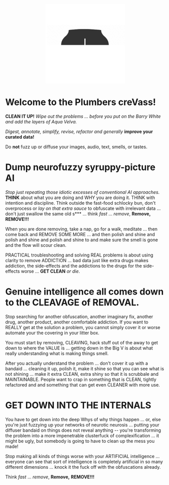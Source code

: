 <p align="center">
    <img src="./docs/source/temp_logo_hq.png" width="250">
</p>

Welcome to the Plumbers creVass!
================================

**CLEAN IT UP!** *Wipe out the problems ... before you put on the Barry White and add the layers of Aqua Velva.*

*Digest, annotate, simplify, revise, refactor and generally* **improve your curated data!**

Do **not** fuzz up or diffuse your images, audio, text, smells, or tastes.

Dump neurofuzzy syruppy-picture AI  
==================================

*Stop just repeating those idiotic excesses of conventional AI approaches.* **THINK** about what you are doing and WHY you are doing it. THINK with intention and discipline. Think outside the fast-food schlocky bun, don't overprocess or *lay on that extra sauce* to obfuscate with irrelevant data ... don't just swallow the same old s*** ... think *fast* ... *remove*, **Remove,** **REMOVE!!!**

When you are done removing, take a nap, go for a walk, meditate ... then come back and REMOVE SOME MORE ... and then polish and shine and polish and shine and polish and shine to and make sure the smell is gone and the flow will scour clean.

PRACTICAL troubleshooting and solving REAL problems is about using clarity to remove ADDICTION ... bad data just like extra drugs makes addiction, the side-effects and the addictions to the drugs for the side-effects worse ... **GET CLEAN** *or die*.


Genuine intelligence all comes down to the CLEAVAGE of REMOVAL.
===============================================================

Stop searching for another obfuscation, another imaginary fix, another drug, another product, another comfortable addiction. If you want to REALLY get at the solution a problem, you cannot simply cover it or worse automate your the covering in your litter box.

You must start by removing, CLEAVING, hack stuff out of the away to get down to where the VALUE is ... getting down in the Big V is about what really understanding what is making things smell.

After you actually understand the problem ... don't cover it up with a bandaid ... cleaning it up, polish it, make it shine so that you can see what is not shining ... make it extra CLEAN, extra shiny so that it is scrubbale and MAINTAINABLE.
People want to crap in something that is CLEAN, tightly refactored and and something that can get even CLEANER with more use.

GET DOWN INTO THE INTERNALS
===========================


You have to get down into the deep Whys of why things happen ... or, else you're just fuzzying up your networks of neurotic neurosis ... putting your diffuser bandaid on things does not reveal anything -- you're transforming the problem into a more impenetrable clusterfuck of complexification ... it might be ugly, but somebody is going to have to clean up the mess you  made!

Stop making all kinds of things worse with your ARTIFICIAL intelligence ... everyone can see that sort of intelligence is completely artificial in so many different dimensions ... knock it the fuck off with the obfuscations already.

Think *fast* ... *remove*, **Remove,** **REMOVE!!!**
